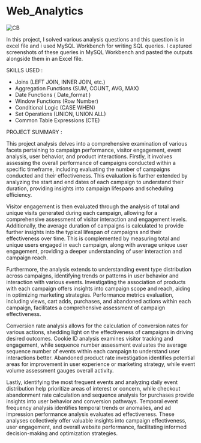 # Web_Analytics

![CB](https://github.com/madhavyawale7/Web_Analytics/assets/159420665/1107fd73-44d3-48b3-b907-ec9fa623e0ee)

In this project, I solved various analysis questions and this question is in excel file and i used MySQL Workbench for writing SQL queries. I captured screenshots of these queries in MySQL Workbench and pasted the outputs alongside them in an Excel file.

SKILLS USED :

- Joins (LEFT JOIN, INNER JOIN, etc.)
- Aggregation Functions (SUM, COUNT, AVG, MAX)
- Date Functions ( Date_format )
- Window Functions (Row Number)
- Conditional Logic (CASE WHEN)
- Set Operations (UNION, UNION ALL)
- Common Table Expressions (CTE)


PROJECT SUMMARY :

This project analysis delves into a comprehensive examination of various facets pertaining to campaign performance, visitor engagement, event analysis, user behavior, and product interactions. Firstly, it involves assessing the overall performance of campaigns conducted within a specific timeframe, including evaluating the number of campaigns conducted and their effectiveness. This evaluation is further extended by analyzing the start and end dates of each campaign to understand their duration, providing insights into campaign lifespans and scheduling efficiency.

Visitor engagement is then evaluated through the analysis of total and unique visits generated during each campaign, allowing for a comprehensive assessment of visitor interaction and engagement levels. Additionally, the average duration of campaigns is calculated to provide further insights into the typical lifespan of campaigns and their effectiveness over time. This is complemented by measuring total and unique users engaged in each campaign, along with average unique user engagement, providing a deeper understanding of user interaction and campaign reach.

Furthermore, the analysis extends to understanding event type distribution across campaigns, identifying trends or patterns in user behavior and interaction with various events. Investigating the association of products with each campaign offers insights into campaign scope and reach, aiding in optimizing marketing strategies. Performance metrics evaluation, including views, cart adds, purchases, and abandoned actions within each campaign, facilitates a comprehensive assessment of campaign effectiveness.

Conversion rate analysis allows for the calculation of conversion rates for various actions, shedding light on the effectiveness of campaigns in driving desired outcomes. Cookie ID analysis examines visitor tracking and engagement, while sequence number assessment evaluates the average sequence number of events within each campaign to understand user interactions better. Abandoned product rate investigation identifies potential areas for improvement in user experience or marketing strategy, while event volume assessment gauges overall activity.

Lastly, identifying the most frequent events and analyzing daily event distribution help prioritize areas of interest or concern, while checkout abandonment rate calculation and sequence analysis for purchases provide insights into user behavior and conversion pathways. Temporal event frequency analysis identifies temporal trends or anomalies, and ad impression performance analysis evaluates ad effectiveness. These analyses collectively offer valuable insights into campaign effectiveness, user engagement, and overall website performance, facilitating informed decision-making and optimization strategies.

